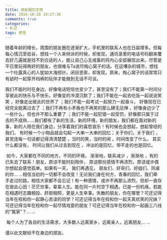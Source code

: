 ```yaml
---
title: 朋友圈的念想
date: 2016-10-28 19:27:36
comments: true
categories:
- 札记
tags: 感悟
---
```

​	随着年龄的增长，周围的朋友圈在逐渐扩大，手机里的联系人也在日益增多。但每每心情沉至低谷，想找一个人来倾诉的时候，却发现，通讯录里的电话号码翻来覆去好几遍就是找不到合适的人，能让自己心无戒备的将内心全部展现出来。尽管是平日里玩得再好的朋友，也很难与Ta说尽掏心窝子的话。在这嘈杂的城市，想找一个吐露真心的人犹如大海捞针。闭目思索，却发现，原来，掏心窝子的话常常只有幼时一起穿开裆裤的玩伴才能做到无话不可谈。

​	我们不能时时在身边，好像电话短信也变少了，甚至没有了；我们不能第一时间分享彼此的快乐与不快乐，好像变的冷漠沉默了；我们不能在一起去吃饭一起说说笑笑 ，好像走出彼此的世界了 ；我们不能一起考试一起努力一起奋斗， 好像现在已经完全脱离过去了 ；我们不再有小矛盾也不再笑的那么肆无忌惮 ，好像身边少了一些什么，但也许不那么重要了 ；我们不能一起犯错一起受罚，好像那只属于过去的不成熟......我们都有了新的生活，新的环境，新的朋友，我们都在面对新的事，新的人陪在我们身边，分享着我们的喜怒哀乐！有时候也会想起，想起曾经的我们， 有时候一个小物品就会勾起一大串一大串的回忆；关于你们，关于我们 ，甚至连每一句话都记得清清楚楚 ，当时的笑，当时的闹 。时间改变了什么， 其实什么都没有， 时间让我们从过去到现在 ，冲淡的是回忆，带不走的也是回忆。

​	如今，大家都在不同的地方，不同的环境， 渐渐地，联系减少 ，渐渐地 ，有的已失去了联系！朋友，原谅不能时刻陪伴， 原谅那份感情不再浓烈，原谅或许偶尔想起会感觉孤单。如果有一天， 我们再遇见， 朋友们、好哥们、好姐们、同桌的你... ...相信当初的一切都不会改变！无论我们身在何方，青春的回忆，我们牵手走过的路，相信大家都不会忘记！有一种感情，或许不再那么浓烈，但却一直存在彼此心田！茫茫世事，辈辈人生。能在同一片时空下相遇，已是一份机缘。若能在相遇时志趣相投、肝胆相照，更是人生幸事。失散的朋友，你在哪里？可还记得当年在校和你一起静心苦读的同学？可还记得当年在校和你一起天真欢笑的兄妹？可还记得当年在校和你一起尽情戏耍的朋友？可还记得当年在校和你一起画三八线的“冤家”？... ...

​	每个人为了各自的生活需求，大多数人远离家乡，远离亲人，远离朋友... ...

谨以此文献给不在身边的朋友。